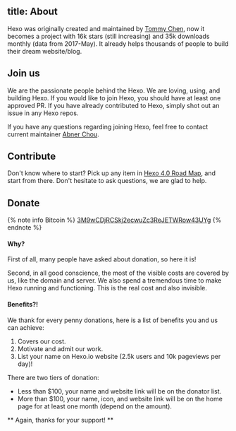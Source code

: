 title: About
---

Hexo was originally created and maintained by [Tommy Chen](https://github.com/tommy351), now it becomes a project with 16k stars (still increasing) and 35k downloads monthly (data from 2017-May). It already helps thousands of people to build their dream website/blog. 

## Join us

We are the passionate people behind the Hexo. We are loving, using, and building Hexo. If you would like to join Hexo, you should have at least one approved PR. If you have already contributed to Hexo, simply shot out an issue in any Hexo repos.

If you have any questions regarding joining Hexo, feel free to contact current maintainer [Abner Chou](https://github.com/NoahDragon).

## Contribute

Don't know where to start? Pick up any item in [Hexo 4.0 Road Map](https://github.com/hexojs/hexo/issues/2492), and start from there. Don't hesitate to ask questions, we are glad to help.

## Donate

{% note info Bitcoin %}
[3M9wCDjRCSkj2ecwuZc3ReJETWRow43UYg](bitcoin:3M9wCDjRCSkj2ecwuZc3ReJETWRow43UYg)
{% endnote %}

#### Why?

First of all, many people have asked about donation, so here it is!

Second, in all good conscience, the most of the visible costs are covered by us, like the domain and server. We also spend a tremendous time to make Hexo running and functioning. This is the real cost and also invisible. 

#### Benefits?!

We thank for every penny donations, here is a list of benefits you and us can achieve:

1. Covers our cost.
2. Motivate and admit our work.
3. List your name on Hexo.io website (2.5k users and 10k pageviews per day)!

There are two tiers of donation: 
  * Less than $100, your name and website link will be on the donator list.
  * More than $100, your name, icon, and website link will be on the home page for at least one month (depend on the amount).
  
** Again, thanks for your support! **
